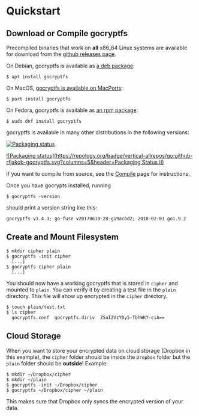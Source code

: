 Quickstart
==========

Download or Compile gocryptfs
-----------------------------

Precompiled binaries that work on **all** x86_64 Linux systems are
available for download from the
[github releases page](https://github.com/rfjakob/gocryptfs/releases).

On Debian, gocryptfs is available as
[a deb package](https://packages.debian.org/search?keywords=gocryptfs&searchon=names&suite=all&section=all):

    $ apt install gocryptfs

On MacOS, [gocryptfs is available on MacPorts](https://ports.macports.org/port/gocryptfs/details/):

    $ port install gocryptfs

On Fedora, gocryptfs is available as
[an rpm package](https://src.fedoraproject.org/rpms/golang-github-rfjakob-gocryptfs):

    $ sudo dnf install gocryptfs

gocryptfs is available in many other distributions in the following
versions:

[![Packaging status](https://repology.org/badge/vertical-allrepos/gocryptfs.svg?columns=4)](https://repology.org/project/gocryptfs/versions)

[![Packaging status](https://repology.org/badge/vertical-allrepos/go:github-rfjakob-gocryptfs.svg?columns=5&header=Packaging Status II)](https://repology.org/project/go:github-rfjakob-gocryptfs/versions)


If you want to compile from source, see the [Compile](compile.md) page for
instructions.

Once you have gocrypts installed, running

	$ gocryptfs -version

should print a version string like this:

    gocryptfs v1.4.3; go-fuse v20170619-28-g19acbd2; 2018-02-01 go1.9.2

Create and Mount Filesystem
---------------------------

	$ mkdir cipher plain
	$ gocryptfs -init cipher
	  [...]
	$ gocryptfs cipher plain
	  [...]

You should now have a working gocryptfs that is stored in `cipher` and mounted to `plain`.
You can verify it by creating a test file in the `plain` directory. This file will show
up encrypted in the `cipher` directory.

	$ touch plain/test.txt
	$ ls cipher
	  gocryptfs.conf  gocryptfs.diriv  ZSuIZVzYDy5-TbhWKY-ciA==

Cloud Storage
-------------

When you want to store your encrypted data on cloud storage (Dropbox in this example),
the `cipher` folder should be inside the `Dropbox` folder but the `plain` folder
should be **outside**! Example:

    $ mkdir ~/Dropbox/cipher
    $ mkdir ~/plain
    $ gocryptfs -init ~/Dropbox/cipher
    $ gocryptfs ~/Dropbox/cipher ~/plain

This makes sure that Dropbox only syncs the encrypted version of your data.

